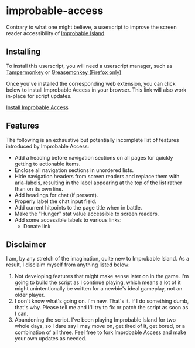 # improbable-access

Contrary to what one might believe, a userscript to improve the screen reader accessibility of [Improbable Island](https://improbableisland.com/).

## Installing

To install this userscript, you will need a userscript manager, such as [Tampermonkey](https://www.tampermonkey.net/) or [Greasemonkey (Firefox only)](https://addons.mozilla.org/en-US/firefox/addon/greasemonkey/)

Once you've installed the corresponding web extension, you can click below to install Improbable Access in your browser. This link will also work in-place for script updates.

[Install Improbable Access](https://github.com/distantorigin/improbable-access/raw/main/Improbable-Access.user.js)

## Features

The following is an exhaustive but potentially incomplete list of features introduced by Improbable Access:

* Add a heading before navigation sections on all pages for quickly getting to actionable items.
* Enclose all navigation sections in unordered lists.
* Hide navigation headers from screen readers and replace them with aria-labels, resulting in the label appearing at the top of the list rather than on its own line.
* Add headings for chat (if present).
* Properly label the chat input field.
* Add current hitpoints to the page title when in battle.
* Make the "Hunger" stat value accessible to screen readers.
* Add some accessible labels to various links:
    * Donate link

## Disclaimer

I am, by any stretch of the imagination, quite new to Improbable Island. As a result, I disclaim myself from anything listed below:

1. Not developing features that might make sense later on in the game. I'm going to build the script as I continue playing, which means a lot of it might unintentionally be written for a newbie's ideal gameplay, not an older player.
2. I don't know what's going on. I'm new. That's it. If I do something dumb, that's why. Please tell me and I'll try to fix or patch the script as soon as I can.
3. Abandoning the script. I've been playing Improbable Island for two whole days, so I dare say I may move on, get tired of it, get bored, or a combination of all three. Feel free to fork Improbable Access and make your own updates as needed.